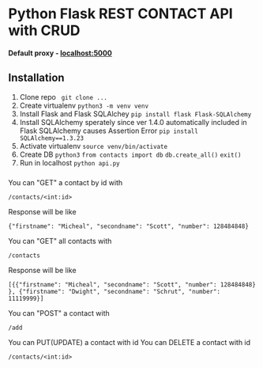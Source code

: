 # Python Flask REST CONTACT API with CRUD 

#### Default proxy -  [localhost:5000](http://localhost:5000/)

## Installation
1. Clone repo ``` git clone ...```
2. Create virtualenv ```python3 -m venv venv```
3. Install Flask and Flask SQLAlchey ```pip install flask Flask-SQLAlchemy```
4. Install SQLAlchemy sperately since ver 1.4.0 automatically included in Flask SQLAlchemy causes Assertion Error ```pip install SQLAlchemy==1.3.23```
5. Activate virtualenv ```source venv/bin/activate```
6. Create DB ```python3``` ```from contacts import db``` ```db.create_all()``` ```exit()```
7. Run in localhost ```python api.py```

### <USER STORIES>

You can "GET" a contact by id with
```
/contacts/<int:id>
```
Response will be like
```
{"firstname": "Micheal", "secondname": "Scott", "number": 128484848}
```
You can "GET" all contacts with
```
/contacts
```
Response will be like
```
[{{"firstname": "Micheal", "secondname": "Scott", "number": 128484848}
}, {"firstname": "Dwight", "secondname": "Schrut", "number": 11119999}]
```

You can "POST" a contact with
```
/add
```
You can PUT(UPDATE) a contact with id
You can DELETE a contact with id
```
/contacts/<int:id>
```
